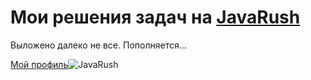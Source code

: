 # Мои решения задач на [JavaRush](https://javarush.ru/)
Выложено далеко не все.
Пополняется...

[Мой профиль](https://javarush.ru/users/2220288)![JavaRush](https://javarush.ru/assets/images/site/logo/sidebar-jr-logo.svg)
